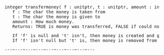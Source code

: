 <div class="mw-parser-output"><p><br />
<span id="bftranmon"></span>
</p>
<pre>integer transfermoney( f&#160;: unitptr, t&#160;: unitptr, amount&#160;: integer)
   f&#160;: The char the money is taken from
   t&#160;: The char the money is given to
   amount&#160;: How much money.
   Returns: TRUE is money was transferred, FALSE if could not afford.
</pre>
<pre>   If 'f' is null and 't' isn't, then money is created and given to 't'.
   If 'f' isn't null but 't' is, then money is removed from 'f'.
</pre>
<pre>---~---~---~---~---~---~---~---~---
</pre></div>